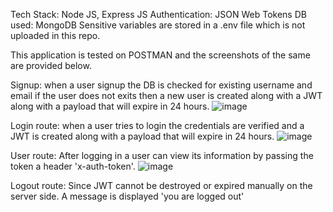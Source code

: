 Tech Stack: Node JS, Express JS
Authentication: JSON Web Tokens
DB used: MongoDB
Sensitive variables are stored in a .env file which is not uploaded in this repo.

This application is tested on POSTMAN and the screenshots of the same are provided below.

Signup: when a user signup the DB is checked for existing username and email if the user does not exits then a new user is created along with a JWT along with a payload that will expire in 24 hours.
![image](https://user-images.githubusercontent.com/40526398/212409732-e268320e-c00a-4e54-b892-1bab1e1f12df.png)

Login route: when a user tries to login the credentials are verified and a JWT is created along with a payload that will expire in 24 hours.
![image](https://user-images.githubusercontent.com/40526398/212409618-34c53c04-a632-4e71-b848-230c3084cdc9.png)

User route: After logging in a user can view its information by passing the token a header 'x-auth-token'.
![image](https://user-images.githubusercontent.com/40526398/212470111-6d71d746-63d3-4b2c-a3fc-2bfc980dbec5.png)

Logout route: Since JWT cannot be destroyed or expired manually on the server side.
A message is displayed 'you are logged out'
